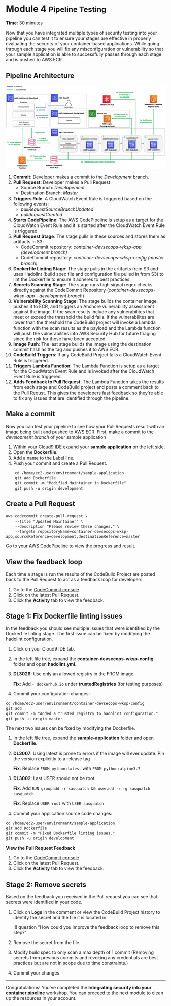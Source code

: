# Module 4 <small>Pipeline Testing</small>

**Time**: 30 minutes

Now that you have integrated multiple types of security testing into your pipeline you can test it to ensure your stages are effective in properly evaluating the security of your container-based applications.  While going through each stage you will fix any misconfiguration or vulnerability so that your sample application is able to successfully passes through each stage and is pushed to AWS ECR.

## Pipeline Architecture

![Architecture](./images/04-final-arch.png "Pipeline Architecture")

1. **Commit**: Developer makes a commit to the *Development* branch.
2. **Pull Request**: Developer makes a Pull Request
    * Source Branch: *Developement*
    * Destination Branch: *Master*
3. **Triggers Rule**: A CloudWatch Event Rule is triggered based on the following events:
    * *pullRequestSourceBranchUpdated*
    * *pullRequestCreated*
4. **Starts CodePipeline**: The AWS CodePipeline is setup as a target for the CloudWatch Event Rule and it is started after the CloudWatch Event Rule is triggered
5. **Pull Request Stage**: The stage pulls in these sources and stores them as artifacts in S3;
    *  CodeCommit repository: *container-devsecops-wksp-app (development branch)*
    *  CodeCommit repository: *container-devsecops-wksp-config (master branch)*
6. **Dockerfile Linting Stage**: The stage pulls in the artifacts from S3 and uses Hadolint (build spec file and configuration file pulled in from S3) to lint the Dockerfile to ensure it adheres to best practices.
7.  **Secrets Scanning Stage**: The stage runs high signal regex checks directly against the CodeCommit Repository (*container-devsecops-wksp-app - development branch*)
8.  **Vulnerability Scanning Stage**: The stage builds the container image, pushes it to ECR, and triggers an Anchore vulnerability assessment against the image.  If the scan results include any vulnerabilites that meet or exceed the threshold the build fails.  If the vulnerabilites are lower than the threshold the CodeBuild project will invoke a Lambda function with the scan results as the payload and the Lambda function will push the vulnerabilites into AWS Security Hub for future triaging since the risk for those have been accepted.
9.  **Image Push**: The last stage builds the image using the destination commit hash as the tag and pushes it to AWS ECR.
10. **CodeBuild Triggers**: If any CodeBuild Project fails a CloudWatch Event Rule is triggered.
11. **Triggers Lambda Function**: The Lambda Function is setup as a target for the CloudWatch Event Rule and is invoked after the CloudWatch Event Rule is triggered.
12. **Adds Feedback to Pull Request**:  The Lambda Function takes the results from each stage and CodeBuild project and posts a comment back to the Pull Requst.  This gives the developers fast feedback so they're able to fix any issues that are identified through the pipeline.

## Make a commit

Now you can test your pipeline to see how your Pull Requests result with an image being built and pushed to AWS ECR. First, make a commit to the *development branch* of your sample application

1.	Within your Cloud9 IDE expand your **sample application** on the left side.
2.  Open the **Dockerfile**.
3.  Add a name to the Label line.
4.  Push your commit and create a Pull Request.

```
    cd /home/ec2-user/environment/sample-application
    git add Dockerfile
    git commit -m "Modified Maintainer in Dockerfile"
    git push -u origin development
```

## Create a Pull Request

```
aws codecommit create-pull-request \
    --title "Updated Maintainer" \
    --description "Please review these changes." \
    --targets repositoryName=container-devsecops-wksp-app,sourceReference=development,destinationReference=master
```

Go to your <a href="https://us-east-2.console.aws.amazon.com/codesuite/codepipeline/pipelines/container-devsecops-wksp-pipeline/view" target="_blank">AWS CodePipeline</a> to view the progress and result.

## View the feedback loop

Each time a stage is run the results of the CodeBuild Project are posted back to the Pull Request to act as a feedback loop for developers.

1. Go to the <a href="https://us-east-2.console.aws.amazon.com/codesuite/codecommit/repositories/container-devsecops-wksp-app/pull-requests?region=us-east-2&status=OPEN" target="_blank">CodeCommit console</a>
2. Click on the latest Pull Request.
3. Click the **Activity** tab to view the feedback.

## Stage 1: Fix Dockerfile linting issues

In the feedback you should see multiple issues that were identified by the Dockerfile linting stage.  The first issue can be fixed by modifying the hadolint configuration.

1. Click on your Cloud9 IDE tab.

2. In the left file tree, expand the **container-devsecops-wksp-config** folder and open **hadolint.yml**.

3.  **DL3026**: Use only an allowed registry in the FROM image

    **Fix**: Add `- dockerhub.io` under **trustedRegistries** (for testing purposes)

4.  Commit your configuration changes:

```
cd /home/ec2-user/environment/container-devsecops-wksp-config
git add .
git commit -m "Added a trusted registry to hadolint configuration."
git push -u origin master
```

The next two issues can be fixed by modifying the Dockerfile.

1.  In the left file tree, expand the **sample-application** folder and open **Dockerfile**.

2. **DL3007**: Using latest is prone to errors if the image will ever update. Pin the version explicitly to a release tag

    **Fix**: Replace `FROM python:latest` with `FROM python:alpine3.7`

3. **DL3002**: Last USER should not be root

    **Fix**: Add `RUN groupadd -r sasquatch && useradd -r -g sasquatch sasquatch`
    
    **Fix**: Replace `USER root` with `USER sasquatch`

4.  Commit your application source code changes:

```
cd /home/ec2-user/environment/sample-application
git add Dockerfile
git commit -m "Fixed Dockerfile linting issues."
git push -u origin development
```

**View the Pull Request Feedback**
1. Go to the <a href="https://us-east-2.console.aws.amazon.com/codesuite/codecommit/repositories/container-devsecops-wksp-app/pull-requests?region=us-east-2&status=OPEN" target="_blank">CodeCommit console</a>
2. Click on the latest Pull Request.
3. Click the **Activity** tab to view the feedback.

## Stage 2: Remove secrets

Based on the feedback you received in the Pull request you can see that secrets were identified in your code.  

1. Click on **Logs** in the comment or view the CodeBuild Project history to identify the secret and the file it is located in.
    
    !!! question "How could you improve the feedback loop to remove this step?"

2. Remove the secret from the file.
3. Modify build spec to only scan a max depth of 1 commit (Removing secrets from previous commits and revoking any credentials are best practices but are not in scope due to time constraints.)
3. Commit your changes

---

Congratulations!  You've completed the **Integrating security into your container pipeline** workshop. You can proceed to the next module to clean up the resources in your account.
